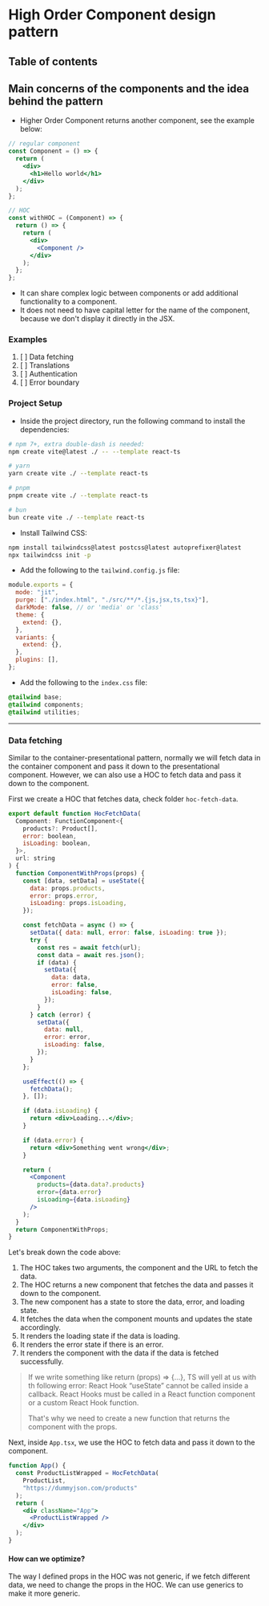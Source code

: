 # High Order Component design pattern

## Table of contents

## Main concerns of the components and the idea behind the pattern

- Higher Order Component returns another component, see the example below:

```jsx
// regular component
const Component = () => {
  return (
    <div>
      <h1>Hello world</h1>
    </div>
  );
};

// HOC
const withHOC = (Component) => {
  return () => {
    return (
      <div>
        <Component />
      </div>
    );
  };
};
```

- It can share complex logic between components or add additional functionality to a component.
- It does not need to have capital letter for the name of the component, because we don't display it directly in the JSX.

### Examples

1. [ ] Data fetching
2. [ ] Translations
3. [ ] Authentication
4. [ ] Error boundary

### Project Setup

- Inside the project directory, run the following command to install the dependencies:

```bash
# npm 7+, extra double-dash is needed:
npm create vite@latest ./ -- --template react-ts

# yarn
yarn create vite ./ --template react-ts

# pnpm
pnpm create vite ./ --template react-ts

# bun
bun create vite ./ --template react-ts
```

- Install Tailwind CSS:

```bash
npm install tailwindcss@latest postcss@latest autoprefixer@latest
npx tailwindcss init -p
```

- Add the following to the `tailwind.config.js` file:

```js
module.exports = {
  mode: "jit",
  purge: ["./index.html", "./src/**/*.{js,jsx,ts,tsx}"],
  darkMode: false, // or 'media' or 'class'
  theme: {
    extend: {},
  },
  variants: {
    extend: {},
  },
  plugins: [],
};
```

- Add the following to the `index.css` file:

```css
@tailwind base;
@tailwind components;
@tailwind utilities;
```

---

### Data fetching

Similar to the container-presentational pattern, normally we will fetch data in the container component and pass it down to the presentational component. However, we can also use a HOC to fetch data and pass it down to the component.

First we create a HOC that fetches data, check folder `hoc-fetch-data`.

```jsx
export default function HocFetchData(
  Component: FunctionComponent<{
    products?: Product[],
    error: boolean,
    isLoading: boolean,
  }>,
  url: string
) {
  function ComponentWithProps(props) {
    const [data, setData] = useState({
      data: props.products,
      error: props.error,
      isLoading: props.isLoading,
    });

    const fetchData = async () => {
      setData({ data: null, error: false, isLoading: true });
      try {
        const res = await fetch(url);
        const data = await res.json();
        if (data) {
          setData({
            data: data,
            error: false,
            isLoading: false,
          });
        }
      } catch (error) {
        setData({
          data: null,
          error: error,
          isLoading: false,
        });
      }
    };

    useEffect(() => {
      fetchData();
    }, []);

    if (data.isLoading) {
      return <div>Loading...</div>;
    }

    if (data.error) {
      return <div>Something went wrong</div>;
    }

    return (
      <Component
        products={data.data?.products}
        error={data.error}
        isLoading={data.isLoading}
      />
    );
  }
  return ComponentWithProps;
}
```

Let's break down the code above:

1. The HOC takes two arguments, the component and the URL to fetch the data.
2. The HOC returns a new component that fetches the data and passes it down to the component.
3. The new component has a state to store the data, error, and loading state.
4. It fetches the data when the component mounts and updates the state accordingly.
5. It renders the loading state if the data is loading.
6. It renders the error state if there is an error.
7. It renders the component with the data if the data is fetched successfully.

> If we write something like return (props) => {...}, TS will yell at us with th following error: React Hook “useState” cannot be called inside a callback. React Hooks must be called in a React function component or a custom React Hook function.
>
> That's why we need to create a new function that returns the component with the props.

Next, inside `App.tsx`, we use the HOC to fetch data and pass it down to the component.

```jsx
function App() {
  const ProductListWrapped = HocFetchData(
    ProductList,
    "https://dummyjson.com/products"
  );
  return (
    <div className="App">
      <ProductListWrapped />
    </div>
  );
}
```

#### How can we optimize?

The way I defined props in the HOC was not generic, if we fetch different data, we need to change the props in the HOC. We can use generics to make it more generic.
